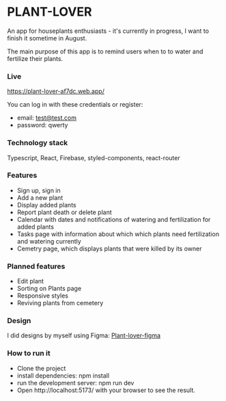 # PLANT-LOVER
An app for houseplants enthusiasts - it's currently in progress, I want to finish it sometime in August.

The main purpose of this app is to remind users when to to water and fertilize their plants.

### Live
https://plant-lover-af7dc.web.app/

You can log in with these credentials or register:
- email: test@test.com
- password: qwerty

### Technology stack
Typescript, React, Firebase, styled-components, react-router

### Features
- Sign up, sign in
- Add a new plant
- Display added plants
- Report plant death or delete plant
- Calendar with dates and notifications of watering and fertilization for added plants
- Tasks page with information about which which plants need fertilization and watering currently
- Cemetry page, which displays plants that were killed by its owner

### Planned features
- Edit plant
- Sorting on Plants page
- Responsive styles
- Reviving plants from cemetery 

### Design
I did designs by myself using Figma: [Plant-lover-figma](https://www.figma.com/file/3aZ2Ivjdoy4MaVk2J0xUmx/plant_lover_NEW?type=design&node-id=0-1&mode=design&t=GIbQkowlgBF4MJoC-0)

### How to run it
- Clone the project
- install dependencies: npm install
- run the development server: npm run dev
- Open http://localhost:5173/ with your browser to see the result.
